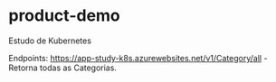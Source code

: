 # product-demo
Estudo de Kubernetes

Endpoints:
https://app-study-k8s.azurewebsites.net/v1/Category/all - Retorna todas as Categorias.